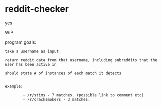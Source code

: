 # reddit-checker
yes


WIP



program goals:


	take a username as input

	return reddit data from that username, including subreddits that the user has been active in

	should state # of instances of each match it detects


	example:
```
		- /r/stims - 7 matches. (possible link to comment etc) 
		- /r/cracksmokers - 3 matches.
```